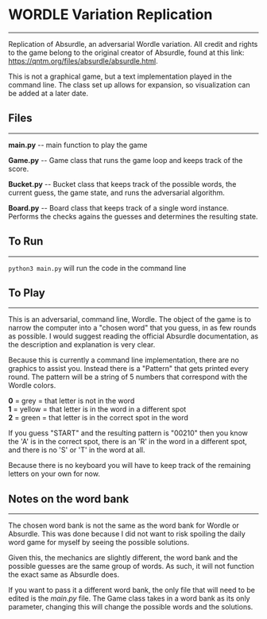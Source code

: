
# WORDLE Variation Replication

----

Replication of Absurdle, an adversarial Wordle variation.
All credit and rights to the game belong to the original creator of Absurdle,
found at this link: https://qntm.org/files/absurdle/absurdle.html.

This is not a graphical game, but a text implementation played in the command line.
The class set up allows for expansion, so visualization can be added at a later date.

## Files

----

**main.py** -- main function to play the game

**Game.py** -- Game class that runs the game loop and keeps track of the score.

**Bucket.py** -- Bucket class that keeps track of the possible words, the current guess,
the game state, and runs the adversarial algorithm.

**Board.py** -- Board class that keeps track of a single word instance. Performs the checks
agains the guesses and determines the resulting state.


## To Run

----

`python3 main.py` will run the code in the command line

## To Play

----

This is an adversarial, command line, Wordle. The object of the game is to narrow the computer into a 
"chosen word" that you guess, in as few rounds as possible. I would suggest reading the official Absurdle
documentation, as the description and explanation is very clear.

Because this is currently a command line implementation, there are no graphics to assist you.
Instead there is a "Pattern" that gets printed every round. The pattern will be a string of 5 numbers
that correspond with the Wordle colors.

**0** = grey = that letter is not in the word  
**1** = yellow = that letter is in the word in a different spot  
**2** = green = that letter is in the correct spot in the word  

If you guess "START" and the resulting pattern is "00210" then you know the 'A' is in the correct spot,
 there is an 'R' in the word in a different spot, and there is no 'S' or 'T' in the word at all.

Because there is no keyboard you will have to keep track of the remaining letters on your own for now.


## Notes on the word bank

----

The chosen word bank is not the same as the word bank for Wordle or Absurdle.
This was done because I did not want to risk spoiling the daily word game for myself
by seeing the possible solutions.

Given this, the mechanics are slightly different, the word bank and the possible guesses
are the same group of words. As such, it will not function the exact same as Absurdle does.

If you want to pass it a different word bank, the only file that will need to be edited is the
*main.py* file. The Game class takes in a word bank as its only parameter, changing this will 
change the possible words and the solutions.